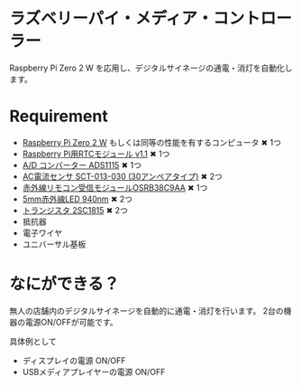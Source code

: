 # ラズベリーパイ・メディア・コントローラー

Raspberry Pi Zero 2 W を応用し、デジタルサイネージの通電・消灯を自動化します。

# Requirement

- [Raspberry Pi Zero 2 W](https://www.switch-science.com/products/7600) もしくは同等の性能を有するコンピュータ ✖ 1つ
- [Raspberry Pi用RTCモジュール v1.1](https://www.switch-science.com/products/2857) ✖ 1つ
- [A/D コンバーター ADS1115](https://www.amazon.co.jp/gp/product/B081RH1MJZ/) ✖ 1つ
- [AC電流センサ SCT-013-030 (30アンペアタイプ)](https://www.amazon.co.jp/gp/product/B07JPYFN2N/) ✖ 2つ
- [赤外線リモコン受信モジュールOSRB38C9AA](https://akizukidenshi.com/catalog/g/g104659/) ✖ 1つ
- [5mm赤外線LED 940nm](https://akizukidenshi.com/catalog/g/g103261/) ✖ 2つ
- [トランジスタ 2SC1815](https://akizukidenshi.com/catalog/g/g117089/) ✖ 2つ
- 抵抗器
- 電子ワイヤ
- ユニバーサル基板

# なにができる？

無人の店舗内のデジタルサイネージを自動的に通電・消灯を行います。
2台の機器の電源ON/OFFが可能です。

具体例として

- ディスプレイの電源 ON/OFF
- USBメディアプレイヤーの電源 ON/OFF

